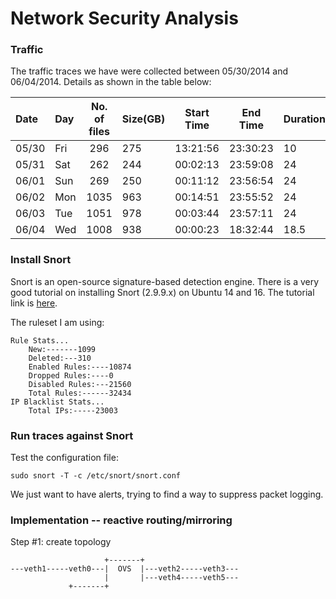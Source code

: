 # Network Security Analysis
### Traffic
The traffic traces we have were collected between 05/30/2014 and 06/04/2014. Details as shown in the table below:


| Date | Day  |No. of files| Size(GB) | Start Time | End Time | Duration(h) |
|:-----|:-----|:----------:|:---------|:----------:|:--------:|:------------|
|05/30 |Fri   |296         |275       |13:21:56    |23:30:23  |10           |
|05/31 |Sat   |262         |244       |00:02:13    |23:59:08  |24           |
|06/01 |Sun   |269         |250       |00:11:12    |23:56:54  |24           |
|06/02 |Mon   |1035        |963       |00:14:51    |23:55:52  |24           |
|06/03 |Tue   |1051        |978       |00:03:44    |23:57:11  |24           |
|06/04 |Wed   |1008        |938       |00:00:23    |18:32:44  |18.5         |

### Install Snort
Snort is an open-source signature-based detection engine. There is a very good tutorial on installing Snort (2.9.9.x) on Ubuntu 14 and 16. The tutorial link is [here](https://s3.amazonaws.com/snort-org-site/production/document_files/files/000/000/122/original/Snort_2.9.9.x_on_Ubuntu_14-16.pdf?AWSAccessKeyId=AKIAIXACIED2SPMSC7GA&Expires=1495949885&Signature=6PzFHV84sME4eO%2BCEKyNiW4hHc4%3D).

The ruleset I am using:

```
Rule Stats...
	New:-------1099
	Deleted:---310
	Enabled Rules:----10874
	Dropped Rules:----0
	Disabled Rules:---21560
	Total Rules:------32434
IP Blacklist Stats...
	Total IPs:-----23003
```
### Run traces against Snort
Test the configuration file:
```
sudo snort -T -c /etc/snort/snort.conf
```

We just want to have alerts, trying to find a way to suppress packet logging.


### Implementation -- reactive routing/mirroring
Step #1: create topology

```
                     +-------+
---veth1-----veth0---|  OVS  |---veth2-----veth3---
                     |       |---veth4-----veth5---
		     +-------+
```

